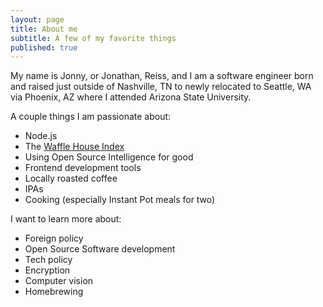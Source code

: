 ```yaml
---
layout: page
title: About me
subtitle: A few of my favorite things
published: true
---
```

My name is Jonny, or Jonathan, Reiss, and I am a software engineer born and raised just outside of Nashville, TN to newly relocated to Seattle, WA via Phoenix, AZ where I attended Arizona State University.

A couple things I am passionate about:
- Node.js
- The [Waffle House Index](https://en.wikipedia.org/wiki/Waffle_House_Index)
- Using Open Source Intelligence for good
- Frontend development tools
- Locally roasted coffee
- IPAs
- Cooking (especially Instant Pot meals for two)

I want to learn more about:
- Foreign policy
- Open Source Software development
- Tech policy
- Encryption
- Computer vision
- Homebrewing